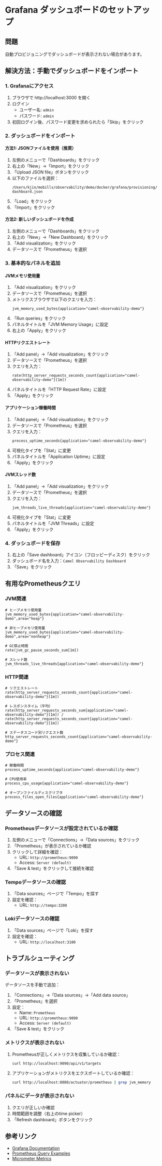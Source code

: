 # Grafana ダッシュボードのセットアップ

## 問題

自動プロビジョニングでダッシュボードが表示されない場合があります。

## 解決方法：手動でダッシュボードをインポート

### 1. Grafanaにアクセス

1. ブラウザで http://localhost:3000 を開く
2. ログイン
   - ユーザー名: `admin`
   - パスワード: `admin`
3. 初回ログイン後、パスワード変更を求められたら「Skip」をクリック

### 2. ダッシュボードをインポート

#### 方法1: JSONファイルを使用（推奨）

1. 左側のメニューで「Dashboards」をクリック
2. 右上の「New」→「Import」をクリック
3. 「Upload JSON file」ボタンをクリック
4. 以下のファイルを選択：
   ```
   /Users/kjin/mobills/observability/demo/docker/grafana/provisioning/dashboards/camel-dashboard.json
   ```
5. 「Load」をクリック
6. 「Import」をクリック

#### 方法2: 新しいダッシュボードを作成

1. 左側のメニューで「Dashboards」をクリック
2. 右上の「New」→「New Dashboard」をクリック
3. 「Add visualization」をクリック
4. データソースで「Prometheus」を選択

### 3. 基本的なパネルを追加

#### JVMメモリ使用量

1. 「Add visualization」をクリック
2. データソースで「Prometheus」を選択
3. メトリクスブラウザで以下のクエリを入力：
   ```
   jvm_memory_used_bytes{application="camel-observability-demo"}
   ```
4. 「Run queries」をクリック
5. パネルタイトルを「JVM Memory Usage」に設定
6. 右上の「Apply」をクリック

#### HTTPリクエストレート

1. 「Add panel」→「Add visualization」をクリック
2. データソースで「Prometheus」を選択
3. クエリを入力：
   ```
   rate(http_server_requests_seconds_count{application="camel-observability-demo"}[1m])
   ```
4. パネルタイトルを「HTTP Request Rate」に設定
5. 「Apply」をクリック

#### アプリケーション稼働時間

1. 「Add panel」→「Add visualization」をクリック
2. データソースで「Prometheus」を選択
3. クエリを入力：
   ```
   process_uptime_seconds{application="camel-observability-demo"}
   ```
4. 可視化タイプを「Stat」に変更
5. パネルタイトルを「Application Uptime」に設定
6. 「Apply」をクリック

#### JVMスレッド数

1. 「Add panel」→「Add visualization」をクリック
2. データソースで「Prometheus」を選択
3. クエリを入力：
   ```
   jvm_threads_live_threads{application="camel-observability-demo"}
   ```
4. 可視化タイプを「Stat」に変更
5. パネルタイトルを「JVM Threads」に設定
6. 「Apply」をクリック

### 4. ダッシュボードを保存

1. 右上の「Save dashboard」アイコン（フロッピーディスク）をクリック
2. ダッシュボード名を入力：`Camel Observability Dashboard`
3. 「Save」をクリック

## 有用なPrometheusクエリ

### JVM関連
```promql
# ヒープメモリ使用量
jvm_memory_used_bytes{application="camel-observability-demo",area="heap"}

# 非ヒープメモリ使用量
jvm_memory_used_bytes{application="camel-observability-demo",area="nonheap"}

# GC停止時間
rate(jvm_gc_pause_seconds_sum[1m])

# スレッド数
jvm_threads_live_threads{application="camel-observability-demo"}
```

### HTTP関連
```promql
# リクエストレート
rate(http_server_requests_seconds_count{application="camel-observability-demo"}[1m])

# レスポンスタイム（平均）
rate(http_server_requests_seconds_sum{application="camel-observability-demo"}[1m]) / 
rate(http_server_requests_seconds_count{application="camel-observability-demo"}[1m])

# ステータスコード別リクエスト数
http_server_requests_seconds_count{application="camel-observability-demo"}
```

### プロセス関連
```promql
# 稼働時間
process_uptime_seconds{application="camel-observability-demo"}

# CPU使用率
process_cpu_usage{application="camel-observability-demo"}

# オープンファイルディスクリプタ
process_files_open_files{application="camel-observability-demo"}
```

## データソースの確認

### Prometheusデータソースが設定されているか確認

1. 左側のメニューで「Connections」→「Data sources」をクリック
2. 「Prometheus」が表示されているか確認
3. クリックして詳細を確認：
   - URL: `http://prometheus:9090`
   - Access: `Server (default)`
4. 「Save & test」をクリックして接続を確認

### Tempoデータソースの確認

1. 「Data sources」ページで「Tempo」を探す
2. 設定を確認：
   - URL: `http://tempo:3200`

### Lokiデータソースの確認

1. 「Data sources」ページで「Loki」を探す
2. 設定を確認：
   - URL: `http://localhost:3100`

## トラブルシューティング

### データソースが表示されない

データソースを手動で追加：

1. 「Connections」→「Data sources」→「Add data source」
2. 「Prometheus」を選択
3. 設定：
   - Name: `Prometheus`
   - URL: `http://prometheus:9090`
   - Access: `Server (default)`
4. 「Save & test」をクリック

### メトリクスが表示されない

1. Prometheusが正しくメトリクスを収集しているか確認：
   ```bash
   curl http://localhost:9090/api/v1/targets
   ```

2. アプリケーションがメトリクスをエクスポートしているか確認：
   ```bash
   curl http://localhost:8080/actuator/prometheus | grep jvm_memory
   ```

### パネルにデータが表示されない

1. クエリが正しいか確認
2. 時間範囲を調整（右上のtime picker）
3. 「Refresh dashboard」ボタンをクリック

## 参考リンク

- [Grafana Documentation](https://grafana.com/docs/grafana/latest/)
- [Prometheus Query Examples](https://prometheus.io/docs/prometheus/latest/querying/examples/)
- [Micrometer Metrics](https://micrometer.io/docs/concepts)



